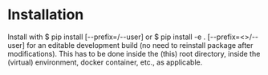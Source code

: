 # Installation

Install with
    $ pip install [--prefix=<prefix>/--user]
or
    $ pip install -e . [--prefix=<>/--user]
for an editable development build (no need to reinstall package after
modifications).
This has to be done inside the (this) root directory, inside the (virtual) environment, docker container, etc., as applicable.
